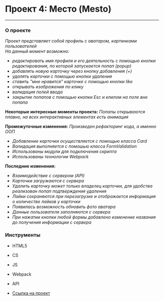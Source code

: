 # Проект 4: Место (Mesto)
--------------------------

### О проекте 

_Проект представляет собой профиль с аватаром, картинками пользователей_   
_На данный момент возможно:_ 
* _редактировать имя профиля и его деятельность с помощью кнопки редактирования, по которой запускается попап (popup)_ 
* _добавлять новую карточку через кнопку добавления (+)_ 
* _удалять карточки с помощью кнопки удаления_ 
* _ставить "мне нравится" карточке с помощью кнопки like_ 
* _открывать изображения по клику_
* _валидация полей ввода_  
* _закрытие попапов с помощью кнопки Esc и клилом на поле вне попапа_  

**Некоторые интересные моменты проекта:** 
_Попапы открываются плавно, на всех интерактивных элементах есть анимация_ 

**Промежуточные изменения:** _Произведен рефакторинг кода, а именно ООП_
* _Добавление карточки осуществляется с помощью класса Card_  
* _Валидация выполняется с помошью класса FormValidation_  
* _Использованы модули для подключения скрипта_  
* _Использованы технологии Webpack_

**Последние изменения:**   
* _Взаимодействие с сервером (API)_
* _Карточки загружаются с сервера_ 
* _Удалить карточку может только владелец карточки, для удобства реализован попап подтверждения удаления_ 
* _Лайки сохраняются при перезагрузке и отображается информация о количестве лайков у карточки_ 
* _Появилась возможность обновить фото аватара_ 
* _Данные пользователя заполняются с сервера_ 
* _При нажатии кнопки любой формы добавлено изменение названия до получения информации с сервера_

### Инструменты 

* HTML5  
* CS  
* JS  
* Webpack  
* API 




* [Ссылка на проект](https://mariaaddict.github.io/mesto/index.html "Добро пожаловать")